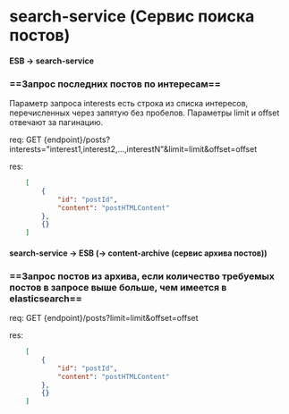 # search-service (Сервис поиска постов)

#### ESB -> search-service

### ==Запрос последних постов по интересам==

Параметр запроса interests есть строка из списка интересов,  
перечисленных через запятую без пробелов. Параметры limit и offset отвечают за пагинацию.

req: GET {endpoint}/posts?interests="interest1,interest2,...,interestN"&limit=limit&offset=offset

res: 
```JSON
    [  
        {  
            "id": "postId",  
            "content": "postHTMLContent" 
        },  
        {}  
    ]
```

#### search-service -> ESB (-> content-archive (сервис архива постов))

### ==Запрос постов из архива, если количество требуемых постов в запросе выше больше, чем имеется в elasticsearch==

req: GET {endpoint}/posts?limit=limit&offset=offset

res: 
```JSON
    [  
        {  
            "id": "postId",  
            "content": "postHTMLContent" 
        },  
        {}  
    ]
```